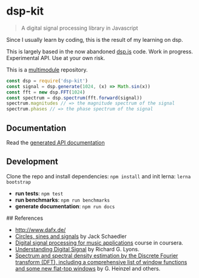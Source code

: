# dsp-kit

> A digital signal processing library in Javascript

Since I usually learn by coding, this is the result of my learning on dsp.

This is largely based in the now abandoned [dsp.js](https://github.com/corbanbrook/dsp.js) code. Work in progress. Experimental API. Use at your own risk.

This is a [multimodule](https://github.com/oramics/dsp-kit/tree/master/packages) repository.

```js
const dsp = require('dsp-kit')
const signal = dsp.generate(1024, (x) => Math.sin(x))
const fft = new dsp.FFT(1024)
const spectrum = dsp.spectrum(fft.forward(signal))
spectrum.magnitudes // => the magnitude spectrum of the signal
spectrum.phases // => the phase spectrum of the signal
```

## Documentation

Read the [generated API documentation](https://github.com/oramics/dsp-kit/blob/master/docs/README.md)

## Development

Clone the repo and install dependencies: `npm install` and init lerna: `lerna bootstrap`

- __run tests__: `npm test`
- __run benchmarks__: `npm run benchmarks`
- __generate documentation__: `npm run docs`

## References

- http://www.dafx.de/
- [Circles, sines and signals](jackschaedler.github.io/circles-sines-signals/) by Jack Schaedler
- [Digital signal processing for music applications](https://www.coursera.org/learn/audio-signal-processing) course in coursera.
- [Understanding Digital Signal](https://www.amazon.com/Understanding-Digital-Signal-Processing-3rd/dp/0137027419) by Richard G. Lyons.
- [Spectrum and spectral density estimation by the Discrete Fourier transform (DFT), including a comprehensive list of window functions and some new flat-top windows](https://holometer.fnal.gov/GH_FFT.pdf) by G. Heinzel and others.
